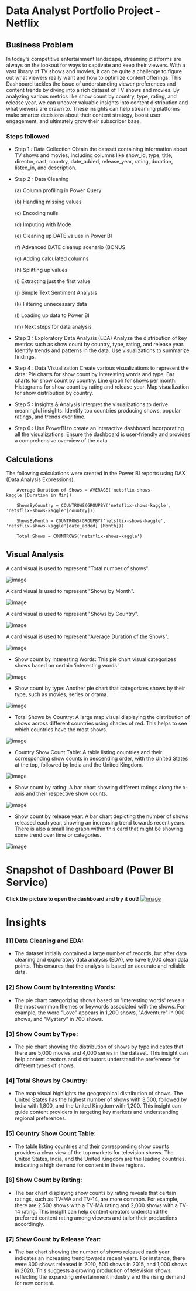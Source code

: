 
# Data Analyst Portfolio Project - Netflix 

## Business Problem 

In today's competitive entertainment landscape, streaming platforms are always on the lookout for ways to captivate and keep their viewers. With a vast library of TV shows and movies, it can be quite a challenge to figure out what viewers really want and how to optimize content offerings. This Dashboard tackles the issue of understanding viewer preferences and content trends by diving into a rich dataset of TV shows and movies. By analyzing various metrics like show count by country, type, rating, and release year, we can uncover valuable insights into content distribution and what viewers are drawn to. These insights can help streaming platforms make smarter decisions about their content strategy, boost user engagement, and ultimately grow their subscriber base.

### Steps followed 

- Step 1 : Data Collection
Obtain the dataset containing information about TV shows and movies, including columns like show_id, type, title, director, cast, country, date_added, release_year, rating, duration, listed_in, and description.
- Step 2 : Data Cleaning

  (a) Column profiling in Power Query

  (b) Handling missing values
  
  (c) Encoding nulls
  
  (d) Imputing with Mode
  
  (e) Cleaning up DATE values in Power BI
  
  (f) Advanced DATE cleanup scenario (BONUS

  (g) Adding calculated columns
  
  (h) Splitting up values
  
  (i) Extracting just the first value
  
  (j) Simple Text Sentiment Analysis
  
  (k) Filtering unnecessary data
  
  (l) Loading up data to Power BI

  (m) Next steps for data analysis

- Step 3 : Exploratory Data Analysis (EDA)
Analyze the distribution of key metrics such as show count by country, type, rating, and release year.
Identify trends and patterns in the data.
Use visualizations to summarize findings.
- Step 4 : Data Visualization
Create various visualizations to represent the data:
Pie charts for show count by interesting words and type.
Bar charts for show count by country.
Line graph for shows per month.
Histograms for show count by rating and release year.
Map visualization for show distribution by country.
- Step 5 : Insights & Analysis
Interpret the visualizations to derive meaningful insights.
Identify top countries producing shows, popular ratings, and trends over time.
- Step 6 : Use PowerBI to create an interactive dashboard incorporating all the visualizations.
Ensure the dashboard is user-friendly and provides a comprehensive overview of the data.

## Calculations

The following calculations were created in the Power BI reports using DAX (Data Analysis Expressions). 
  
       
        Average Duration of Shows = AVERAGE('netsflix-shows-kaggle'[Duration in Min])
        
        ShowsByCountry = COUNTROWS(GROUPBY('netsflix-shows-kaggle', 'netsflix-shows-kaggle'[country]))
        
        ShowsByMonth = COUNTROWS(GROUPBY('netsflix-shows-kaggle', 'netsflix-shows-kaggle'[date_added].[Month]))
        
        Total Shows = COUNTROWS('netsflix-shows-kaggle')

## Visual Analysis

A card visual is used to represent "Total number of shows".

![image](https://github.com/user-attachments/assets/b8f7f3bf-ca63-43b5-83f9-ad49b27edc79)

A card visual is used to represent "Shows by Month".

![image](https://github.com/user-attachments/assets/745770a0-4656-4e72-af45-b5148522c203)

A card visual is used to represent "Shows by Country".

![image](https://github.com/user-attachments/assets/913ee6a0-b46f-477e-bb21-f987518aac36)

A card visual is used to represent "Average Duration of the Shows".

![image](https://github.com/user-attachments/assets/f191b15b-8e7c-4d11-ba24-d2d6a588e25d)

- Show count by Interesting Words:
This pie chart visual categorizes shows based on certain ‘interesting words.’

![image](https://github.com/user-attachments/assets/da5b03f1-370b-4445-9bbf-1bd0ce09a108)

- Show count by type:
Another pie chart that categorizes shows by their type, such as movies, series or drama.

![image](https://github.com/user-attachments/assets/3e484ed2-5b68-4da1-88bf-57728517c1c8)

- Total Shows by Country:
A large map visual displaying the distribution of shows across different countries using shades of red. This helps to see which countries have the most shows.

![image](https://github.com/user-attachments/assets/96d1ead5-09d9-4d04-a0a6-46ce1e62576e)

- Country Show Count Table: 
A table listing countries and their corresponding show counts in descending order, with the United States at the top, followed by India and the United Kingdom.

![image](https://github.com/user-attachments/assets/81d9881e-dc00-42f5-a78b-dd413d0752e0)

- Show count by rating: 
A bar chart showing different ratings along the x-axis and their respective show counts.

![image](https://github.com/user-attachments/assets/01f1ec82-f069-450e-a99c-71d55e2abff7)

- Show count by release year: 
A bar chart depicting the number of shows released each year, showing an increasing trend towards recent years. There is also a small line graph within this card that might be showing some trend over time or categories.

![image](https://github.com/user-attachments/assets/114eb756-8126-460a-a5cd-2b3ad51c522b)

# Snapshot of Dashboard (Power BI Service)

**Click the picture to open the dashboard and try it out!**
[![image](https://github.com/user-attachments/assets/cbbdcd69-a2df-419c-95ac-4bc64c4a60de)]([Deployment](https://app.powerbi.com/view?r=eyJrIjoiN2RjYTY0YTYtMDUwMC00Y2IyLTlmOWMtOWI4ZGY2MmYwYmQwIiwidCI6IjM0Y2JmYWYxLTY3YTYtNDc4MS1hOWNhLTUxNGViMjU1MGI2NiIsImMiOjN9&embedImagePlaceholder=true))

# Insights

### [1] Data Cleaning and EDA:
   - The dataset initially contained a large number of records, but after data cleaning and exploratory data analysis (EDA), we have 9,000 clean data points. This ensures that the analysis is based on accurate and reliable data.

### [2] Show Count by Interesting Words:
   - The pie chart categorizing shows based on 'interesting words' reveals the most common themes or keywords associated with the shows. For example, the word "Love" appears in 1,200 shows, "Adventure" in 900 shows, and "Mystery" in 700 shows.

### [3] Show Count by Type:
   - The pie chart showing the distribution of shows by type indicates that there are 5,000 movies and 4,000 series in the dataset. This insight can help content creators and distributors understand the preference for different types of shows.

### [4] Total Shows by Country:
   - The map visual highlights the geographical distribution of shows. The United States has the highest number of shows with 3,500, followed by India with 1,800, and the United Kingdom with 1,200. This insight can guide content providers in targeting key markets and understanding regional preferences.

### [5] Country Show Count Table:
   - The table listing countries and their corresponding show counts provides a clear view of the top markets for television shows. The United States, India, and the United Kingdom are the leading countries, indicating a high demand for content in these regions.

### [6] Show Count by Rating:
   - The bar chart displaying show counts by rating reveals that certain ratings, such as TV-MA and TV-14, are more common. For example, there are 2,500 shows with a TV-MA rating and 2,000 shows with a TV-14 rating. This insight can help content creators understand the preferred content rating among viewers and tailor their productions accordingly.

### [7] Show Count by Release Year:
   - The bar chart showing the number of shows released each year indicates an increasing trend towards recent years. For instance, there were 300 shows released in 2010, 500 shows in 2015, and 1,000 shows in 2020. This suggests a growing production of television shows, reflecting the expanding entertainment industry and the rising demand for new content.

